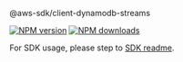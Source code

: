 @aws-sdk/client-dynamodb-streams

[![NPM version](https://img.shields.io/npm/v/@aws-sdk/client-dynamodb-streams/rc.svg)](https://www.npmjs.com/package/@aws-sdk/client-dynamodb-streams)
[![NPM downloads](https://img.shields.io/npm/dm/@aws-sdk/client-dynamodb-streams.svg)](https://www.npmjs.com/package/@aws-sdk/client-dynamodb-streams)

For SDK usage, please step to [SDK readme](https://github.com/aws/aws-sdk-js-v3).
